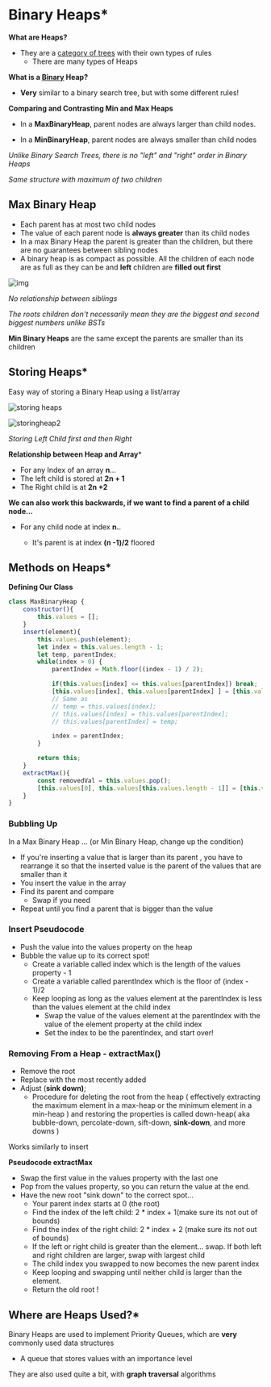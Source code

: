 # Binary Heaps*



**What are Heaps?**

- They are a <u>category of trees</u> with their own types of rules
  - There are many types of Heaps 



**What is a <u>Binary</u> Heap?**

- **Very** similar to a binary search tree, but with some different rules!



**Comparing and Contrasting Min and Max Heaps**

- In a **MaxBinaryHeap**, parent nodes are always larger than child nodes. 

- In a **MinBinaryHeap**, parent nodes are always smaller than child nodes

  

*Unlike Binary Search Trees, there is no "left" and "right" order in Binary Heaps*

*Same structure with maximum of two children*





## Max Binary Heap

- Each parent has at most two child nodes
- The value of each parent node is **always greater** than its child nodes
- In a max Binary Heap the parent is greater than the children, but there are no guarantees between sibling nodes 
- A binary heap is as compact as possible. All the children of each node are as full as they can be and **left** children are **filled out first** 

![img](https://upload.wikimedia.org/wikipedia/commons/thumb/3/38/Max-Heap.svg/1200px-Max-Heap.svg.png)

*No relationship between siblings*

*The roots children don't necessarily mean they are the biggest and second biggest numbers unlike BSTs*



**Min Binary Heaps** are the same except the parents are smaller than its children





## Storing Heaps*

Easy way of storing a Binary Heap using a list/array



![storing heaps](https://upload.wikimedia.org/wikipedia/commons/thumb/d/d2/Heap-as-array.svg/600px-Heap-as-array.svg.png)





![storingheap2](https://ajaychhimpa1.gitbooks.io/mygeekworld/MinHeap.gif)



*Storing Left Child first and then Right*



**Relationship between Heap and Array***

- For any Index of an array **n**...
- The left child is stored at **2n + 1**
- The Right child is at **2n +2**



**We can also work this backwards, if we want to find a parent of a child node...**

- For any child node at index **n.**.

  - It's parent is at index **(n -1)/2**  floored 

  





## Methods on Heaps*

**Defining Our Class**

```js
class MaxBinaryHeap {
    constructor(){
        this.values = [];
    }
    insert(element){
        this.values.push(element);
        let index = this.values.length - 1;
        let temp, parentIndex;
        while(index > 0) {
            parentIndex = Math.floor((index - 1) / 2);

            if(this.values[index] <= this.values[parentIndex]) break;
            [this.values[index], this.values[parentIndex] ] = [this.values[parentIndex], this.values[index]]
            // Same as 
            // temp = this.values[index];
            // this.values[index] = this.values[parentIndex];
            // this.values[parentIndex] = temp;

            index = parentIndex;
        }

        return this;
    }
    extractMax(){
        const removedVal = this.values.pop();
        [this.values[0], this.values[this.values.length - 1]] = [this.values[this.values.length-1], this.values[0]]
    }
}
```



### Bubbling Up 

In a Max Binary Heap ... (or Min Binary Heap, change up the condition)

- If you're inserting a value that is larger than its parent , you have to rearrange it so that the inserted value is the parent of the values that are smaller than it 
- You insert the value in the array
- Find its parent and compare 
  - Swap if you need 
- Repeat until you find a parent that is bigger than the value 



### Insert Pseudocode

- Push the value into the values property on the heap
- Bubble the value up to its correct spot! 
  - Create a variable called index which is the length of the values property - 1
  - Create a variable called parentIndex which is the floor of (index - 1)/2
  - Keep looping as long as the values element at the parentIndex is less than the values element at the child index
    - Swap the value of the values element at the parentIndex with the value of the element property at the child index
    - Set the index to be the parentIndex, and start over! 



### Removing From a Heap - extractMax()

- Remove the root
- Replace with the most recently added
- Adjust (**sink down)**;
  - Procedure for deleting the root from the heap ( effectively extracting the maximum element in a max-heap or the minimum element in a min-heap ) and restoring the properties is called down-heap( aka bubble-down, percolate-down, sift-down, **sink-down**, and more downs ) 

Works similarly to insert

**Pseudocode extractMax**

- Swap the first value in the values property with the last one 
- Pop from the values property, so you can return the value at the end.
- Have the new root "sink down" to the correct spot...
  - Your parent index starts at 0 (the root)
  - Find the index of the left child: 2 * index  + 1(make sure its not out of bounds)
  - Find the index of the right child: 2 * index  + 2 (make sure its not out of bounds)
  - If the left or right child is greater than the element... swap. If both left and right children are larger, swap with largest child
  - The child index you swapped to now becomes the new parent index
  - Keep looping and swapping until neither child is larger than the element.
  - Return the old  root ! 



## Where are Heaps Used?*

Binary Heaps are used to implement Priority Queues, which are **very** commonly used data structures 

- A queue that stores values with an importance level 

They are also used quite a bit, with **graph traversal** algorithms